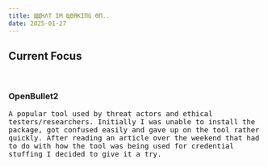 ```yaml
---
title: ЩЩΉΛƬ IM ЩӨЯKIПG ӨП..
date: 2025-01-27
---
```


## Current Focus
<no shade> 
<br>

### OpenBullet2
<tt>A popular tool used by threat actors and ethical testers/researchers. Initially I was unable to install the package, got confused easily and gave up on the tool rather quickly. After reading an article over the weekend that had to do with how the tool was being used for credential stuffing I decided to give it a try.</tt>
